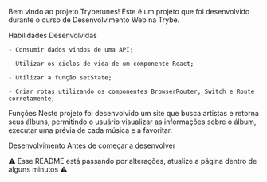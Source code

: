 
Bem vindo ao projeto Trybetunes!
Este é um projeto que foi desenvolvido durante o curso de Desenvolvimento Web na Trybe.

Habilidades Desenvolvidas

    - Consumir dados vindos de uma API;

    - Utilizar os ciclos de vida de um componente React;

    - Utilizar a função setState;

    - Criar rotas utilizando os componentes BrowserRouter, Switch e Route corretamente;

Funções
Neste projeto foi desenvolvido um site que busca artistas e retorna seus álbuns, permitindo o usuário visualizar as informações sobre o álbum, executar uma prévia de cada música e a favoritar.

Desenvolvimento
Antes de começar a desenvolver

⚠️ Esse README está passando por alterações, atualize a página dentro de alguns minutos ⚠️

